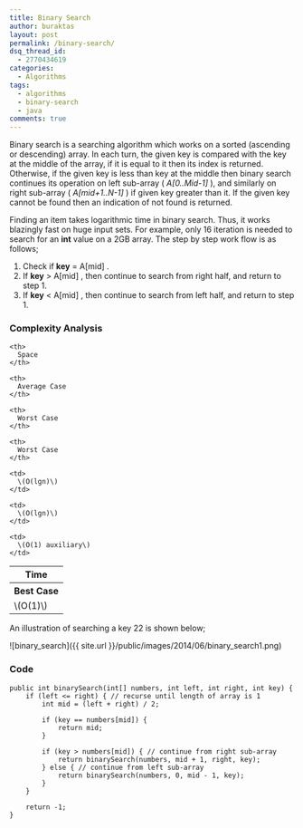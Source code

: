 ```yaml
---
title: Binary Search
author: buraktas
layout: post
permalink: /binary-search/
dsq_thread_id:
  - 2770434619
categories:
  - Algorithms
tags:
  - algorithms
  - binary-search
  - java
comments: true
---
```

Binary search is a searching algorithm which works on a sorted (ascending or descending) array. In each turn, the given key is compared with the key at the middle of the array, if it is equal to it then its index is returned. Otherwise, if the given key is less than key at the middle then binary search continues its operation on left sub-array ( *A[0..Mid-1]* ), and similarly on right sub-array ( *A[mid+1..N-1]* ) if given key greater than it. If the given key cannot be found then an indication of not found is returned.

<!--more-->

Finding an item takes logarithmic time in binary search. Thus, it works blazingly fast on huge input sets. For example, only 16 iteration is needed to search for an **int** value on a 2GB array. The step by step work flow is as follows;

<div>
  <ol>
    <li>
      Check if <b>key</b> = A[mid] .
    </li>
    <li>
      If <b>key</b> > A[mid] , then continue to search from right half, and return to step 1.
    </li>
    <li>
      If <b>key</b> < A[mid] , then continue to search from left half, and return to step 1.
    </li>
  </ol>
</div>

<h3> Complexity Analysis </h3>

<table class="TFtable">
  <tr>
    <th colspan="3">
      Time
    </th>
    
    <th>
      Space
    </th>
  </tr>
  
  <tr>
    <th>
      Best Case
    </th>
    
    <th>
      Average Case
    </th>
    
    <th>
      Worst Case
    </th>
    
    <th>
      Worst Case
    </th>
  </tr>
  
  <tr>
    <td>
      \(O(1)\)
    </td>
    
    <td>
      \(O(lgn)\)
    </td>
    
    <td>
      \(O(lgn)\)
    </td>
    
    <td>
      \(O(1) auxiliary\)
    </td>
  </tr>
</table>

An illustration of searching a key 22 is shown below;

![binary_search]({{ site.url }}/public/images/2014/06/binary_search1.png)

<h3> Code </h3>

<pre><code class="language-java">public int binarySearch(int[] numbers, int left, int right, int key) {
	if (left &lt;= right) { // recurse until length of array is 1
		int mid = (left + right) / 2;

		if (key == numbers[mid]) {
			return mid;
		}

		if (key &gt; numbers[mid]) { // continue from right sub-array
			return binarySearch(numbers, mid + 1, right, key);
		} else { // continue from left sub-array
			return binarySearch(numbers, 0, mid - 1, key);
		}
	}

	return -1;
}</code>
</pre>